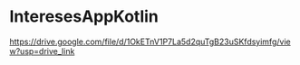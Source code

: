 # InteresesAppKotlin
https://drive.google.com/file/d/1OkETnV1P7La5d2quTgB23uSKfdsyimfg/view?usp=drive_link



